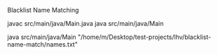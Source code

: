 Blacklist Name Matching

javac src/main/java/Main.java
java src/main/java/Main

java src/main/java/Main "/home/m/Desktop/test-projects/lhv/blacklist-name-match/names.txt"
